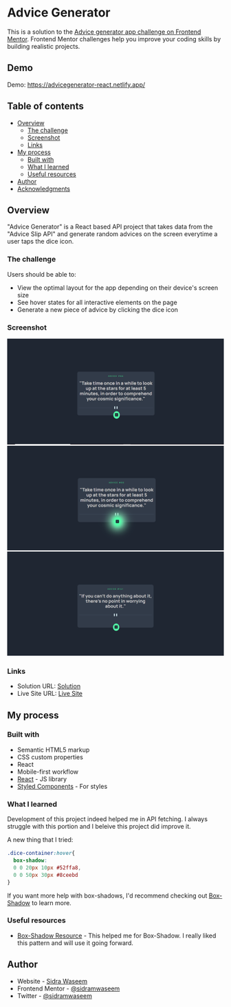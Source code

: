 # Advice Generator

This is a solution to the [Advice generator app challenge on Frontend Mentor](https://www.frontendmentor.io/challenges/advice-generator-app-QdUG-13db). Frontend Mentor challenges help you improve your coding skills by building realistic projects.

## Demo
Demo: https://advicegenerator-react.netlify.app/
## Table of contents

- [Overview](#overview)
  - [The challenge](#the-challenge)
  - [Screenshot](#screenshot)
  - [Links](#links)
- [My process](#my-process)
  - [Built with](#built-with)
  - [What I learned](#what-i-learned)
  - [Useful resources](#useful-resources)
- [Author](#author)
- [Acknowledgments](#acknowledgments)


## Overview
"Advice Generator" is a React based API project that takes data from the "Advice Slip API" and generate random advices on the screen everytime a user taps the dice icon.
### The challenge

Users should be able to:

- View the optimal layout for the app depending on their device's screen size
- See hover states for all interactive elements on the page
- Generate a new piece of advice by clicking the dice icon

### Screenshot

![screenshot](https://github.com/sidramwaseem/Advice-Generator/blob/main/preview/ss1.png?raw=true)
![screenshot](https://github.com/sidramwaseem/Advice-Generator/blob/main/preview/ss2.png?raw=true)
![screenshot](https://github.com/sidramwaseem/Advice-Generator/blob/main/preview/ss3.png?raw=true)



### Links

- Solution URL: [Solution](https://github.com/sidramwaseem/Advice-Generator)
- Live Site URL: [Live Site](https://advicegenerator-react.netlify.app/)

## My process

### Built with

- Semantic HTML5 markup
- CSS custom properties
- React
- Mobile-first workflow
- [React](https://reactjs.org/) - JS library
- [Styled Components](https://styled-components.com/) - For styles

### What I learned

Development of this project indeed helped me in API fetching. I always struggle with this portion and I beleive this project did improve it.

A new thing that I tried: 

```css
.dice-container:hover{
  box-shadow:
  0 0 20px 10px #52ffa8,
  0 0 50px 30px #8ceebd
}
```

If you want more help with box-shadows, I'd recommend checking out [Box-Shadow](https://codersblock.com/blog/creating-glow-effects-with-css/) to learn more.


### Useful resources

- [Box-Shadow Resource](https://codersblock.com/blog/creating-glow-effects-with-css/) - This helped me for Box-Shadow. I really liked this pattern and will use it going forward.


## Author

- Website - [Sidra Waseem](https://sidrawaseem.netlify.app/)
- Frontend Mentor - [@sidramwaseem](https://www.frontendmentor.io/profile/sidramwaseem)
- Twitter - [@sidramwaseem](https://www.twitter.com/sidramwaseem)
